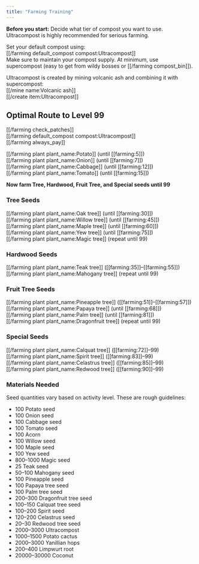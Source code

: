```yaml
---
title: "Farming Training"
---
```


**Before you start:** Decide what tier of compost you want to use. Ultracompost is highly recommended for serious farming.

Set your default compost using:  
[[/farming default_compost compost\:Ultracompost]]  
Make sure to maintain your compost supply. At minimum, use supercompost (easy to get from wildy bosses or [[/farming compost_bin]]).

Ultracompost is created by mining volcanic ash and combining it with supercompost:  
[[/mine name\:Volcanic ash]]  
[[/create item\:Ultracompost]]

## Optimal Route to Level 99

[[/farming check_patches]]  
[[/farming default_compost compost\:Ultracompost]]  
[[/farming always_pay]]

[[/farming plant plant_name\:Potato]] (until [[farming:5]])  
[[/farming plant plant_name\:Onion]] (until [[farming:7]])  
[[/farming plant plant_name\:Cabbage]] (until [[farming:12]])  
[[/farming plant plant_name\:Tomato]] (until [[farming:15]])

**Now farm Tree, Hardwood, Fruit Tree, and Special seeds until 99**

### Tree Seeds

[[/farming plant plant_name\:Oak tree]] (until [[farming:30]])  
[[/farming plant plant_name\:Willow tree]] (until [[farming:45]])  
[[/farming plant plant_name\:Maple tree]] (until [[farming:60]])  
[[/farming plant plant_name\:Yew tree]] (until [[farming:75]])  
[[/farming plant plant_name\:Magic tree]] (repeat until 99)

### Hardwood Seeds

[[/farming plant plant_name\:Teak tree]] ([[farming:35]]–[[farming:55]])  
[[/farming plant plant_name\:Mahogany tree]] (repeat until 99)

### Fruit Tree Seeds

[[/farming plant plant_name\:Pineapple tree]] ([[farming:51]]–[[farming:57]])  
[[/farming plant plant_name\:Papaya tree]] (until [[farming:68]])  
[[/farming plant plant_name\:Palm tree]] (until [[farming:81]])  
[[/farming plant plant_name\:Dragonfruit tree]] (repeat until 99)

### Special Seeds

[[/farming plant plant_name\:Calquat tree]] ([[farming:72]]–99)  
[[/farming plant plant_name\:Spirit tree]] ([[farming:83]]–99)  
[[/farming plant plant_name\:Celastrus tree]] ([[farming:85]]–99)  
[[/farming plant plant_name\:Redwood tree]] ([[farming:90]]–99)

### Materials Needed

Seed quantities vary based on activity level. These are rough guidelines:

- 100 Potato seed
- 100 Onion seed
- 100 Cabbage seed
- 100 Tomato seed
- 100 Acorn
- 100 Willow seed
- 100 Maple seed
- 100 Yew seed
- 800–1000 Magic seed
- 25 Teak seed
- 50–100 Mahogany seed
- 100 Pineapple seed
- 100 Papaya tree seed
- 100 Palm tree seed
- 200–300 Dragonfruit tree seed
- 100–150 Calquat tree seed
- 100–200 Spirit seed
- 120–200 Celastrus seed
- 20–30 Redwood tree seed
- 2000–3000 Ultracompost
- 1000–1500 Potato cactus
- 2000–3000 Yanillian hops
- 200–400 Limpwurt root
- 20000–30000 Coconut
